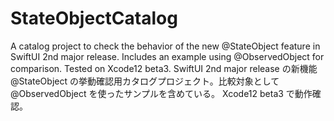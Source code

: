 # StateObjectCatalog
A catalog project to check the behavior of the new @StateObject feature in SwiftUI 2nd major release. Includes an example using @ObservedObject for comparison.  Tested on Xcode12 beta3.   SwiftUI 2nd major release の新機能 @StateObject の挙動確認用カタログプロジェクト。比較対象として@ObservedObject を使ったサンプルを含めている。  Xcode12 beta3 で動作確認。
